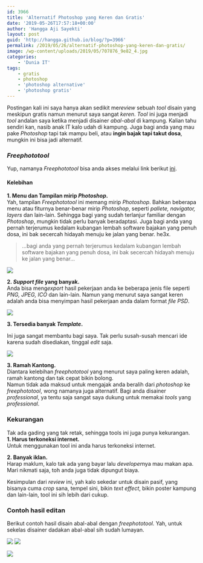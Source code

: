 ```yaml
---
id: 3966
title: 'Alternatif Photoshop yang Keren dan Gratis'
date: '2019-05-26T17:57:18+00:00'
author: 'Hangga Aji Sayekti'
layout: post
guid: 'http://hangga.github.io/blog/?p=3966'
permalink: /2019/05/26/alternatif-photoshop-yang-keren-dan-gratis/
image: /wp-content/uploads/2019/05/707876_9e82_4.jpg
categories:
    - 'Dunia IT'
tags:
    - gratis
    - photoshop
    - 'photoshop alternative'
    - 'photoshop gratis'
---
```


Postingan kali ini saya hanya akan sedikit me*review* sebuah *tool* disain yang meskipun gratis namun menurut saya sangat *keren*. *Tool* ini juga menjadi *tool* andalan saya ketika menjadi disainer *abal-abal* di kampung. Kalian tahu sendiri kan, nasib anak IT kalo udah di kampung. Juga bagi anda yang mau pake *Photoshop* tapi tak mampu beli, atau **ingin bajak tapi takut dosa**, mungkin ini bisa jadi alternatif.

### *Freephototool*

Yup, namanya *Freephototool* bisa anda akses melalui link berikut [ini](https://www.freephototool.com/).

#### Kelebihan

**1. Menu dan Tampilan mirip *Photoshop*.**  
Yah, tampilan *Freephototool* ini memang mirip *Photoshop*. Bahkan beberapa menu atau fiturnya benar-benar mirip *Photoshop*, seperti *pallete, navigator, layers* dan lain-lain. Sehingga bagi yang sudah terlanjur familiar dengan *Photoshop*, mungkin tidak perlu banyak beradaptasi. Juga bagi anda yang pernah terjerumus kedalam kubangan lembah software bajakan yang penuh dosa, ini bak secercah hidayah menuju ke jalan yang benar. he3x.

> …bagi anda yang pernah terjerumus kedalam kubangan lembah software bajakan yang penuh dosa, ini bak secercah hidayah menuju ke jalan yang benar…

![](http://hangga.github.io/blog/wp-content/uploads/2019/05/tampilan-1.png)

**2. *Support file* yang banyak.**  
Anda bisa meng*export* hasil pekerjaan anda ke beberapa jenis file seperti *PNG, JPEG, ICO* dan lain-lain. Namun yang menurut saya sangat keren adalah anda bisa menyimpan hasil pekerjaan anda dalam format *file PSD*.

![](http://hangga.github.io/blog/wp-content/uploads/2019/05/file-support-banyak.png)

**3. Tersedia banyak *Template*.**

Ini juga sangat membantu bagi saya. Tak perlu susah-susah mencari ide karena sudah disediakan, tinggal *edit* saja.

![](http://hangga.github.io/blog/wp-content/uploads/2019/05/banyak-template.png)

**3. Ramah Kantong.**  
Diantara kelebihan *freephototool* yang menurut saya paling keren adalah, ramah kantong dan tak cepat bikin bolong.  
Namun tidak ada maksud untuk mengajak anda beralih dari *photoshop* ke *freephototool*, wong namanya juga alternatif. Bagi anda disainer *professional*, ya tentu saja sangat saya dukung untuk memakai *tools* yang *professional*.

### Kekurangan

Tak ada gading yang tak retak, sehingga tools ini juga punya kekurangan.  
**1. Harus terkoneksi internet.**  
Untuk menggunakan tool ini anda harus terkoneksi internet.

**2. Banyak iklan.**  
Harap maklum, kalo tak ada yang bayar lalu *developer*nya mau makan apa. Mari nikmati saja, toh anda juga tidak dipungut biaya.

Kesimpulan dari *review* ini, yah kalo sekedar untuk disain pasif, yang bisanya cuma *crop* sana, tempel sini, bikin *text effect*, bikin poster kampung dan lain-lain, tool ini sih lebih dari cukup.

### Contoh hasil editan

Berikut contoh hasil disain abal-abal dengan *freephototool.* Yah, untuk sekelas disainer dadakan abal-abal sih sudah lumayan.

![](http://hangga.github.io/blog/wp-content/uploads/2019/05/Selamat-Iedul-Fitri-1440H-700x454.png) ![](http://hangga.github.io/blog/wp-content/uploads/2019/05/Selamat-Iedul-Fitri-1440H1-700x454.png)

![](http://hangga.github.io/blog/wp-content/uploads/2019/05/Undangan-2019-wa-700x998.png)
